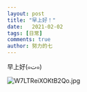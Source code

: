 ```yaml
---
layout: post
title: "早上好！"
date:   2021-02-02
tags: [日常]
comments: true
author: 努力的七
---
```


<!-- more -->

早上好(๑ت๑)

![W7LTReiXOKtB2Qo.jpg](https://cdn.xiejiaqi.cn/2023/04/11/6434344344d01.jpg!img)

